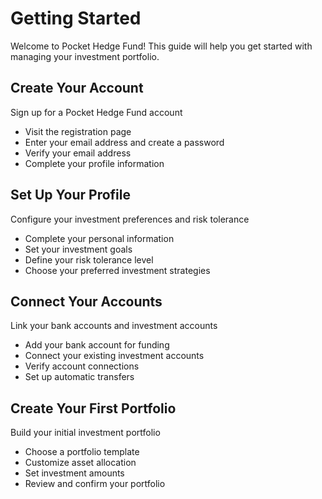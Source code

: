 # Getting Started

Welcome to Pocket Hedge Fund! This guide will help you get started with managing your investment portfolio.

## Create Your Account

Sign up for a Pocket Hedge Fund account

- Visit the registration page
- Enter your email address and create a password
- Verify your email address
- Complete your profile information

## Set Up Your Profile

Configure your investment preferences and risk tolerance

- Complete your personal information
- Set your investment goals
- Define your risk tolerance level
- Choose your preferred investment strategies

## Connect Your Accounts

Link your bank accounts and investment accounts

- Add your bank account for funding
- Connect your existing investment accounts
- Verify account connections
- Set up automatic transfers

## Create Your First Portfolio

Build your initial investment portfolio

- Choose a portfolio template
- Customize asset allocation
- Set investment amounts
- Review and confirm your portfolio

